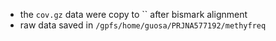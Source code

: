 
* the `cov.gz` data were copy to `` after bismark alignment
* raw data saved in `/gpfs/home/guosa/PRJNA577192/methyfreq`
